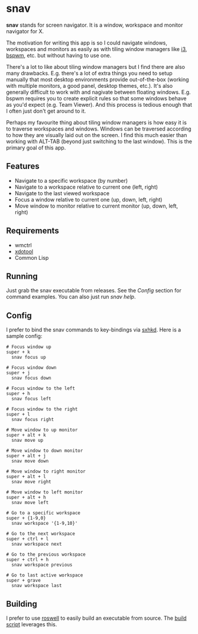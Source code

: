 # snav

**snav** stands for screen navigator. It is a window, workspace and monitor navigator for X.

The motivation for writing this app is so I could navigate windows, workspaces and monitors as easily as with tiling window managers like [i3](https://github.com/i3/i3), [bspwm](https://github.com/baskerville/bspwm), etc. but without having to use one.

There's a lot to like about tiling window managers but I find there are also many drawbacks. E.g. there's a lot of extra things you need to setup manually that most desktop environments provide out-of-the-box (working with multiple monitors, a good panel, desktop themes, etc.). It's also generally difficult to work with and nagivate between floating windows. E.g. bspwm requires you to create explicit rules so that some windows behave as you'd expect (e.g. Team Viewer). And this process is tedious enough that I often just don't get around to it.

Perhaps my favourite thing about tiling window managers is how easy it is to traverse workspaces and windows. Windows can be traversed according to how they are visually laid out on the screen. I find this much easier than working with ALT-TAB (beyond just switching to the last window). This is the primary goal of this app.

## Features

* Navigate to a specific workspace (by number)
* Navigate to a workspace relative to current one (left, right)
* Navigate to the last viewed workspace
* Focus a window relative to current one (up, down, left, right)
* Move window to monitor relative to current monitor (up, down, left, right)

## Requirements

* wmctrl
* [xdotool](https://github.com/jordansissel/xdotool)
* Common Lisp

## Running

Just grab the snav executable from releases. See the *Config* section for command examples. You can also just run *snav help*.

## Config

I prefer to bind the snav commands to key-bindings via [sxhkd](https://github.com/baskerville/sxhkd). Here is a sample config:

    # Focus window up
    super + k
      snav focus up

    # Focus window down
    super + j
      snav focus down

    # Focus window to the left
    super + h
      snav focus left

    # Focus window to the right
    super + l
      snav focus right

    # Move window to up monitor
    super + alt + k
      snav move up

    # Move window to down monitor
    super + alt + j
      snav move down

    # Move window to right monitor
    super + alt + l
      snav move right

    # Move window to left monitor
    super + alt + h
      snav move left

    # Go to a specific workspace
    super + {1-9,0}
      snav workspace '{1-9,10}'

    # Go to the next workspace
    super + ctrl + l
      snav workspace next

    # Go to the previous workspace
    super + ctrl + h
      snav workspace previous

    # Go to last active workspace
    super + grave
      snav workspace last

## Building

I prefer to use [roswell](https://github.com/roswell/roswell) to easily build an executable from source. The [build script](./build.sh) leverages this.
